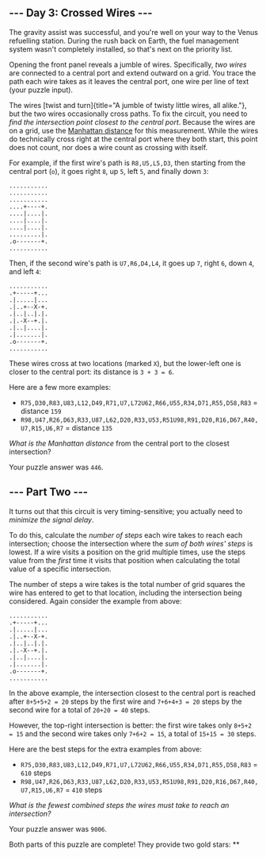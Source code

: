 
\-\-- Day 3: Crossed Wires \-\--
--------------------------------

The gravity assist was successful, and you\'re well on your way to the
Venus refuelling station. During the rush back on Earth, the fuel
management system wasn\'t completely installed, so that\'s next on the
priority list.

Opening the front panel reveals a jumble of wires. Specifically, *two
wires* are connected to a central port and extend outward on a grid. You
trace the path each wire takes as it leaves the central port, one wire
per line of text (your puzzle input).

The wires [twist and
turn]{title="A jumble of twisty little wires, all alike."}, but the two
wires occasionally cross paths. To fix the circuit, you need to *find
the intersection point closest to the central port*. Because the wires
are on a grid, use the [Manhattan
distance](https://en.wikipedia.org/wiki/Taxicab_geometry) for this
measurement. While the wires do technically cross right at the central
port where they both start, this point does not count, nor does a wire
count as crossing with itself.

For example, if the first wire\'s path is `R8,U5,L5,D3`, then starting
from the central port (`o`), it goes right `8`, up `5`, left `5`, and
finally down `3`:

    ...........
    ...........
    ...........
    ....+----+.
    ....|....|.
    ....|....|.
    ....|....|.
    .........|.
    .o-------+.
    ...........

Then, if the second wire\'s path is `U7,R6,D4,L4`, it goes up `7`, right
`6`, down `4`, and left `4`:

    ...........
    .+-----+...
    .|.....|...
    .|..+--X-+.
    .|..|..|.|.
    .|.-X--+.|.
    .|..|....|.
    .|.......|.
    .o-------+.
    ...........

These wires cross at two locations (marked `X`), but the lower-left one
is closer to the central port: its distance is `3 + 3 = 6`.

Here are a few more examples:

-   `R75,D30,R83,U83,L12,D49,R71,U7,L72U62,R66,U55,R34,D71,R55,D58,R83`
    = distance `159`
-   `R98,U47,R26,D63,R33,U87,L62,D20,R33,U53,R51U98,R91,D20,R16,D67,R40,U7,R15,U6,R7`
    = distance `135`

*What is the Manhattan distance* from the central port to the closest
intersection?

Your puzzle answer was `446`.

\-\-- Part Two \-\-- 
--------------------

It turns out that this circuit is very timing-sensitive; you actually
need to *minimize the signal delay*.

To do this, calculate the *number of steps* each wire takes to reach
each intersection; choose the intersection where the *sum of both
wires\' steps* is lowest. If a wire visits a position on the grid
multiple times, use the steps value from the *first* time it visits that
position when calculating the total value of a specific intersection.

The number of steps a wire takes is the total number of grid squares the
wire has entered to get to that location, including the intersection
being considered. Again consider the example from above:

    ...........
    .+-----+...
    .|.....|...
    .|..+--X-+.
    .|..|..|.|.
    .|.-X--+.|.
    .|..|....|.
    .|.......|.
    .o-------+.
    ...........

In the above example, the intersection closest to the central port is
reached after `8+5+5+2 = 20` steps by the first wire and `7+6+4+3 = 20`
steps by the second wire for a total of `20+20 = 40` steps.

However, the top-right intersection is better: the first wire takes only
`8+5+2 = 15` and the second wire takes only `7+6+2 = 15`, a total of
`15+15 = 30` steps.

Here are the best steps for the extra examples from above:

-   `R75,D30,R83,U83,L12,D49,R71,U7,L72U62,R66,U55,R34,D71,R55,D58,R83`
    = `610` steps
-   `R98,U47,R26,D63,R33,U87,L62,D20,R33,U53,R51U98,R91,D20,R16,D67,R40,U7,R15,U6,R7`
    = `410` steps

*What is the fewest combined steps the wires must take to reach an
intersection?*

Your puzzle answer was `9006`.

Both parts of this puzzle are complete! They provide two gold stars:
\*\*
